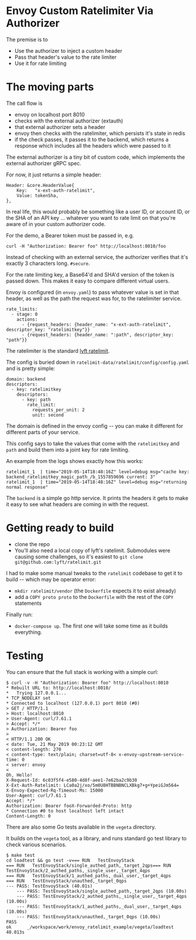 # Envoy Custom Ratelimiter Via Authorizer

The premise is to

* Use the authorizer to inject a custom header
* Pass that header's value to the rate limiter
* Use it for rate limiting


# The moving parts

The call flow is

- envoy on localhost port 8010
- checks with the external authorizer (extauth)
- that external authorizer sets a header
- envoy then checks with the ratelimiter, which persists it's state in redis
- if the check passes, it passes it to the backend, which returns a response which includes all the headers which were passed to it

The external authorizer is a tiny bit of custom code, which implements the external authorizer gRPC spec.

For now, it just returns a simple header:

```
Header: &core.HeaderValue{
	Key:   "x-ext-auth-ratelimit",
	Value: tokenSha,
},
```

In real life, this would probably be something like a user ID, or account ID, or the SHA of an API key ... whatever you want to rate limit on that you're aware of in your custom authorizer code. 

For the demo, a Bearer token must be passed in, e.g.

```
curl -H "Authorization: Bearer foo" http://localhost:8010/foo
```

Instead of checking with an external service, the authorizer verifies that it's exactly 3 characters long. `#secure`.

For the rate limiting key, a Base64'd and SHA'd version of the token is passed down. This makes it easy to compare different virtual users.


Envoy is configured (in `envoy.yaml`) to pass whatever value is set in that header, as well as the path the request was for, to the ratelimiter service.

```
rate_limits:
  - stage: 0
	actions:
	  - {request_headers: {header_name: "x-ext-auth-ratelimit", descriptor_key: "ratelimitkey"}}
	  - {request_headers: {header_name: ":path", descriptor_key: "path"}}
```

The ratelimiter is the standard [lyft ratelimit](https://github.com/lyft/ratelimit).

The config is buried down in `ratelimit-data/ratelimit/config/config.yaml` and is pretty simple:

```
domain: backend
descriptors:
  - key: ratelimitkey
    descriptors:
      - key: path
        rate_limit:
          requests_per_unit: 2
          unit: second
```

The domain is defined in the envoy config -- you can make it different for different parts of your service.

This config says to take the values that come with the `ratelimitkey` and `path` and build them into a joint key for rate limiting.

An example from the logs shows exactly how this works:

```
ratelimit_1  | time="2019-05-14T18:48:16Z" level=debug msg="cache key: backend_ratelimitkey_magic_path_/b_1557859696 current: 3"
ratelimit_1  | time="2019-05-14T18:48:16Z" level=debug msg="returning normal response"
```

The `backend` is a simple go http service. It prints the headers it gets to make it easy to see what headers are coming in with the request.

# Getting ready to build

* clone the repo
* You'll also need a local copy of lyft's ratelimit. Submodules were causing some challenges, so it's easiest to `git clone git@github.com:lyft/ratelimit.git`


I had to make some manual tweaks to the `ratelimit` codebase to get it to build -- which may be operator error:

* `mkdir ratelimit/vendor` (the `Dockerfile` expects it to exist already)
* add a `COPY proto proto` to the `Dockerfile` with the rest of the `COPY` statements

Finally run:

* `docker-compose up`. The first one will take some time as it builds everything.

# Testing

You can ensure that the full stack is working with a simple curl:

```
$ curl -v -H "Authorization: Bearer foo" http://localhost:8010                                                                                
* Rebuilt URL to: http://localhost:8010/
*   Trying 127.0.0.1...
* TCP_NODELAY set
* Connected to localhost (127.0.0.1) port 8010 (#0)
> GET / HTTP/1.1
> Host: localhost:8010
> User-Agent: curl/7.61.1
> Accept: */*
> Authorization: Bearer foo
> 
< HTTP/1.1 200 OK
< date: Tue, 21 May 2019 00:23:12 GMT
< content-length: 270
< content-type: text/plain; charset=utf-8< x-envoy-upstream-service-time: 0
< server: envoy
< 
Oh, Hello!
X-Request-Id: 6c03f5f4-e580-4d8f-aee1-7e62ba2c9b30
X-Ext-Auth-Ratelimit: LCa0a2j/xo/5m0U8HTBBNBNCLXBkg7+g+YpeiGJm564=
X-Envoy-Expected-Rq-Timeout-Ms: 15000
User-Agent: curl/7.61.1
Accept: */*
Authorization: Bearer fooX-Forwarded-Proto: http
* Connection #0 to host localhost left intact
Content-Length: 0
```

There are also some Go tests available in the `vegeta` directory.

It builds on the `vegeta` tool, as a library, and runs standard go test library to check various scenarios.

```
$ make test
cd loadtest && go test -v=== RUN   TestEnvoyStack
=== RUN   TestEnvoyStack/single_authed_path,_target_2qps=== RUN   TestEnvoyStack/2_authed_paths,_single_user,_target_4qps
=== RUN   TestEnvoyStack/1_authed_paths,_dual_user,_target_4qps
=== RUN   TestEnvoyStack/unauthed,_target_0qps
--- PASS: TestEnvoyStack (40.01s)
    --- PASS: TestEnvoyStack/single_authed_path,_target_2qps (10.00s)
    --- PASS: TestEnvoyStack/2_authed_paths,_single_user,_target_4qps (10.00s)
    --- PASS: TestEnvoyStack/1_authed_paths,_dual_user,_target_4qps (10.00s)
    --- PASS: TestEnvoyStack/unauthed,_target_0qps (10.00s)
PASS
ok      _/workspace/work/envoy_ratelimit_example/vegeta/loadtest        40.013s
```
